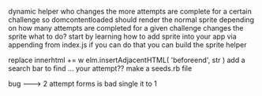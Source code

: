 dynamic helper who changes the more  attempts are complete for a certain challenge
so domcontentloaded should render the normal sprite
depending on how many attempts are completed for a given challenge changes the sprite
what to do?
start by learning how to add  sprite into your app via appending from index.js
if you can do that you can build the sprite helper


replace innerhtml += w elm.insertAdjacentHTML( 'beforeend', str )
 add a search bar to find ... your attempt??
make a seeds.rb file

bug ---> 2 attempt forms is bad single it to 1
